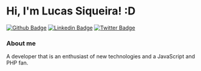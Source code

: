 # Hi, I'm Lucas Siqueira! :D

[![Github Badge](https://img.shields.io/badge/-Github-000?style=flat-square&logo=Github&logoColor=white&link=https://github.com/lsiqueiradev)](https://github.com/lsiqueiradev)
[![Linkedin Badge](https://img.shields.io/badge/-LinkedIn-blue?style=flat-square&logo=Linkedin&logoColor=white&link=https://www.linkedin.com/in/lsiqueiradev/)](https://www.linkedin.com/in/lsiqueiradev/)
[![Twitter Badge](https://img.shields.io/badge/-Twitter-1ca0f1?style=flat-square&labelColor=1ca0f1&logo=twitter&logoColor=white&link=https://twitter.com/lsiqueiradev)](https://twitter.com/lsiqueiradev)

### About me
A developer that is an enthusiast of new technologies and a JavaScript and PHP fan.
